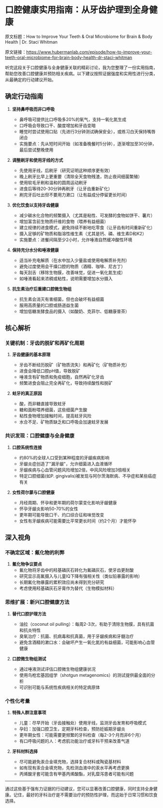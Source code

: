 # 口腔健康实用指南：从牙齿护理到全身健康

原文标题：How to Improve Your Teeth & Oral Microbiome for Brain & Body Health | Dr. Staci Whitman

原文链接：https://www.hubermanlab.com/episode/how-to-improve-your-teeth-oral-microbiome-for-brain-body-health-dr-staci-whitman

<YouTube videoId="_oOEKKiwdDE" />


听完这段关于口腔健康与全身健康关联的精彩讨论，我为您整理了一份实用指南，帮助您改善口腔健康并预防相关疾病。以下建议按照证据强度和实用性进行分类，从最确定的行动建议开始。

## 确定行动指南

1. **坚持鼻呼吸而非口呼吸**
   - 鼻呼吸可提供比口呼吸多20%的氧气，支持一氧化氮生成
   - 口呼吸会导致口干、酸度增加和牙齿变暗
   - 睡觉时尝试使用口贴（先进行3分钟测试确保安全），或练习白天保持嘴唇闭合
   - 实施要点：先从短时间开始（如准备晚餐时5分钟），逐渐增加至30分钟，最后尝试整晚使用

2. **调整刷牙和使用牙线的方式**
   - 先使用牙线，后刷牙（研究证明这种顺序更有效）
   - 晚上刷牙比早上更重要（清除全天食物残渣，防止夜间细菌繁殖）
   - 使用软毛牙刷和温和的圆周运动刷牙
   - 进食后等待20-30分钟再刷牙（让牙齿重新矿化）
   - 刷完牙后吐出但不要用力漱口（让有益成分停留更长时间）

3. **优化饮食以支持牙齿健康**
   - 减少碳水化合物的频繁摄入（尤其是粘性、可发酵的食物如饼干、薯片）
   - 增加富含前生物质纤维的食物（喂养有益细菌）
   - 建立规律的进食模式，避免持续不断地吃零食（让牙齿有时间重新矿化）
   - 摄入足够的矿物质和脂溶性维生素（尤其是钙、磷、维生素D和K2）
   - 实施要点：进餐间隔至少2小时，允许唾液自然缓冲酸性环境

4. **保持充分水分和唾液健康**
   - 适当补充电解质（在水中加入少量盐或使用电解质补充剂）
   - 避免过度使用会干燥口腔的物质（酒精、咖啡、尼古丁）
   - 每天刮舌（移除生物膜，改善味觉，促进一氧化氮生成）
   - 如唾液看起来浓稠或粘性，说明需要增加水分摄入

5. **抗生素治疗后重建口腔微生物组**
   - 抗生素会消灭有害细菌，但也会破坏有益细菌
   - 服用高质量的口腔或肠道益生菌
   - 增加低糖发酵食品的摄入（如酸奶、克菲尔、低糖康普茶）

## 核心解析

### 关键机制：牙齿的脱矿和再矿化周期

1. **牙齿健康的基本原理**
   - 牙齿不断经历脱矿（矿物质流失）和再矿化（矿物质补充）
   - 进食会降低口腔pH值，导致脱矿
   - 唾液含有矿物质和免疫细胞，自然再矿化牙齿
   - 频繁进食会阻止完全再矿化，导致持续酸性和脱矿

2. **蛀牙的真正原因**
   - 酸，而非糖直接导致蛀牙
   - 糖和面粉喂养细菌，这些细菌产生酸
   - 粘性食物增加接触时间，提高蛀牙风险
   - 水合不足、矿物质缺乏和口呼吸会加速蛀牙发展

### 共识发现：口腔健康与全身健康

1. **口腔系统性连接**
   - 约80%的全球人口受到某种程度的牙龈疾病影响
   - 牙龈炎症创造了"漏牙龈"，允许细菌进入血液循环
   - 牙龈疾病与心血管问题风险增加2倍，中风风险增加3倍相关
   - 特定口腔细菌(如P. gingivalis)被发现与阿尔茨海默病、不孕症和某些癌症有关

2. **女性荷尔蒙与口腔健康**
   - 月经周期、怀孕和更年期的荷尔蒙变化影响牙龈健康
   - 怀孕牙龈炎影响50-70%的女性
   - 更年期可能导致口干、灼口综合征和味觉改变
   - 女性有牙龈疾病可能需要比平常更长时间（约2个月）才能怀孕

## 深入视角

### 不确定区域：氟化物的利弊

1. **氟化物争议要点**
   - 氟化物将牙齿中的羟基磷灰石转化为氟磷灰石，使牙齿更耐酸
   - 研究显示高氟摄入与儿童IQ下降有强相关性（类似铅暴露的影响）
   - 长期氟化物暴露的累积效应尚未得到充分研究
   - 考虑使用羟基磷灰石牙膏作为替代（生物模拟材料）

### 思维扩展：新兴口腔健康方法

1. **替代口腔护理方法**
   - 油拉（coconut oil pulling）：每周2-3次，有助于清除生物膜，具有抗菌和抗炎特性
   - 臭氧治疗：抗菌、抗病毒和抗真菌，用于牙龈疾病和牙髓治疗
   - 避免含酒精的漱口水：会破坏产生一氧化氮的有益细菌，可能影响心血管健康

2. **口腔微生物组测试**
   - 通过唾液测试评估口腔微生物组健康状况
   - 使用鸟枪宏基因组学（shotgun metagenomics）的测试提供最全面的分析
   - 可识别可能与系统性疾病相关的特定病原体

### 个性化考量

1. **特殊人群注意事项**
   - 儿童：尽早开始（牙齿接触处）使用牙线，监测牙齿发育和呼吸模式
   - 孕妇：加强口腔卫生，定期牙科检查，预防妊娠期牙龈炎
   - 更年期女性：可能需要更频繁的牙科检查（每2-3个月而非6个月）
   - 有口呼吸问题的人：考虑肌功能治疗或牙科干预来改善气道

2. **牙科材料选择**
   - 尽可能避免汞合金填充物，选择复合材料或陶瓷基材料
   - 如有现有汞合金填充物，先检测血液中的汞水平再考虑更换
   - 丙烯酸牙套可能含有甲基丙烯酸酯，对乳糜泻患者可能有问题

---

通过这些基于强有力证据的行动建议，您可以显著改善口腔健康，同时支持全身健康。记住，最好的牙科治疗是不需要治疗的预防性护理，而这始于日常习惯和饮食选择。